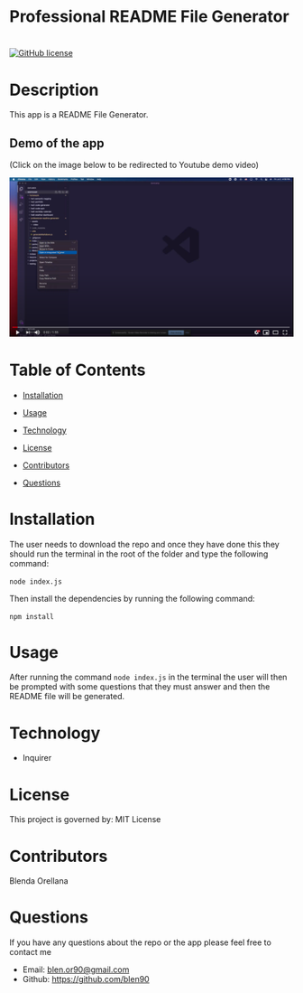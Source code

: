 # Professional README File Generator

# 

[![GitHub license](https://img.shields.io/badge/License-MIT-blue.svg)]()

# Description

This app is a README File Generator. 

## Demo of the app

(Click on the image below to be redirected to Youtube demo video)

[![README file Demo](./assets/images/demo-readme.jpg)](https://www.youtube.com/watch?v=T51TT_0I3-I)


# Table of Contents

* [Installation](#installation)
    
* [Usage](#usage)

* [Technology](#technology)

* [License](#license)

* [Contributors](#contributors)

* [Questions](#questions)

# Installation

The user needs to download the repo and once they have done this they should run the terminal in the root of the folder and type the following command:

```node index.js``` 

Then install the dependencies by running the following command: 

```npm install```

# Usage

After running the command ```node index.js``` in the terminal the user will then be prompted with some questions that they must answer and then the README file will be generated.

# Technology

* Inquirer

# License 

This project is governed by: MIT License

# Contributors

Blenda Orellana

# Questions

If you have any questions about the repo or the app please feel free to contact me
 * Email: blen.or90@gmail.com
 * Github: https://github.com/blen90
